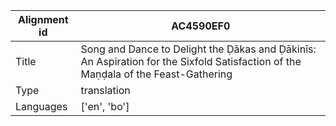 |Alignment id | AC4590EF0
| --- | --- 
|Title | Song and Dance to Delight the Ḍākas and Ḍākinīs: An Aspiration for the Sixfold Satisfaction of the Maṇḍala of the Feast-Gathering 
|Type | translation
|Languages | ['en', 'bo']